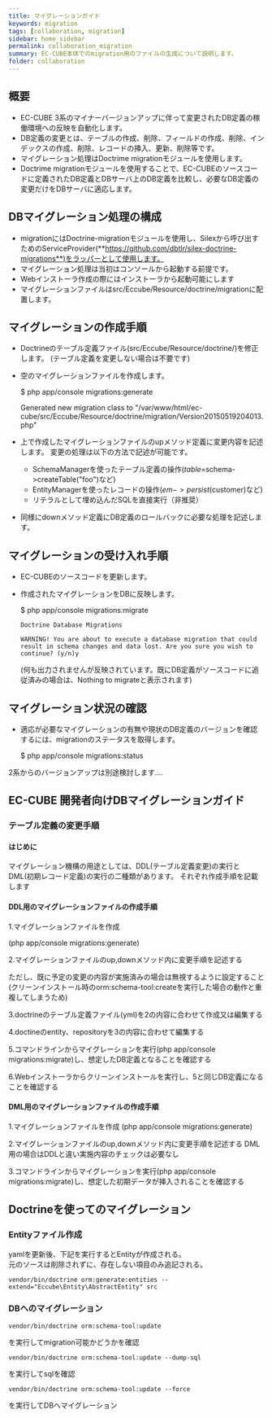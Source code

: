 ```yaml
---
title: マイグレーションガイド
keywords: migration
tags: [collaboration, migration]
sidebar: home_sidebar
permalink: collaboration_migration
summary: EC-CUBE本体でのmigration用のファイルの生成について説明します。
folder: collaboration
---
```


## 概要

 - EC-CUBE 3系のマイナーバージョンアップに伴って変更されたDB定義の稼働環境への反映を自動化します。
 - DB定義の変更とは、テーブルの作成、削除、フィールドの作成、削除、インデックスの作成、削除、レコードの挿入、更新、削除等です。
 - マイグレーション処理はDoctrime migrationモジュールを使用します。
 - Doctrime migrationモジュールを使用することで、EC-CUBEのソースコードに定義されたDB定義とDBサーバ上のDB定義を比較し、必要なDB定義の変更だけをDBサーバに適応します。

## DBマイグレーション処理の構成

 - migrationにはDoctrine-migrationモジュールを使用し、Silexから呼び出すためのServiceProvider(**https://github.com/dbtlr/silex-doctrine-migrations**)をラッパーとして使用します。
 - マイグレーション処理は当初はコンソールから起動する前提です。
 - Webインストーラ作成の際にはインストーラから起動可能にします
 - マイグレーションファイルはsrc/Eccube/Resource/doctrine/migrationに配置します。

## マイグレーションの作成手順

 - Doctrineのテーブル定義ファイル(src/Eccube/Resource/doctrine/)を修正します。
(テーブル定義を変更しない場合は不要です)

 - 空のマイグレーションファイルを作成します。

   $ php app/console migrations:generate

    Generated new migration class to "/var/www/html/ec-cube/src/Eccube/Resource/doctrine/migration/Version20150519204013.php"

 - 上で作成したマイグレーションファイルのupメソッド定義に変更内容を記述します。 変更の処理は以下の方法で記述が可能です。
   - SchemaManagerを使ったテーブル定義の操作($table=$schema->createTable("foo")など)
   - EntityManagerを使ったレコードの操作($em->persist($customer)など)
   - リテラルとして埋め込んだSQLを直接実行（非推奨）
 - 同様にdownメソッド定義にDB定義のロールバックに必要な処理を記述します。

## マイグレーションの受け入れ手順

 - EC-CUBEのソースコードを更新します。
 - 作成されたマイグレーションをDBに反映します。

   $ php app/console migrations:migrate

       Doctrine Database Migrations

       WARNING! You are about to execute a database migration that could result in schema changes and data lost. Are you sure you wish to continue? (y/n)y

   (何も出力されませんが反映されています。既にDB定義がソースコードに追従済みの場合は、Nothing to migrateと表示されます)

## マイグレーション状況の確認

 - 適応が必要なマイグレーションの有無や現状のDB定義のバージョンを確認するには、migrationのステータスを取得します。

   $ php app/console migrations:status

2系からのバージョンアップは別途検討します....

## EC-CUBE 開発者向けDBマイグレーションガイド

### テーブル定義の変更手順

#### はじめに
マイグレーション機構の用途としては、DDL(テーブル定義変更)の実行とDML(初期レコード定義)の実行の二種類があります。
それぞれ作成手順を記載します

#### DDL用のマイグレーションファイルの作成手順

1.マイグレーションファイルを作成

  (php app/console migrations:generate)

2.マイグレーションファイルのup,downメソッド内に変更手順を記述する

  ただし、既に予定の変更の内容が実施済みの場合は無視するように設定すること
  (クリーンインストール時のorm:schema-tool:createを実行した場合の動作と重複してしまうため)

<script src="http://gist-it.appspot.com/https://github.com/EC-CUBE/doc4.ec-cube.net/blob/master/Source/migration/DDLMigration.php"></script>

3.doctrineのテーブル定義ファイル(yml)を2の内容に合わせて作成又は編集する

4.doctineのentity、repositoryを3の内容に合わせて編集する

5.コマンドラインからマイグレーションを実行(php app/console migrations:migrate)し、想定したDB定義となることを確認する

6.Webインストーラからクリーンインストールを実行し、5と同じDB定義になることを確認する


#### DML用のマイグレーションファイルの作成手順

1.マイグレーションファイルを作成
  (php app/console migrations:generate)

2.マイグレーションファイルのup,downメソッド内に変更手順を記述する
  DML用の場合はDDLと違い実施内容のチェックは必要なし

<script src="https://github.com/EC-CUBE/doc4.ec-cube.net/blob/master/Source/migration/DMLMigration.php"></script>

3.コマンドラインからマイグレーションを実行(php app/console migrations:migrate)し、想定した初期データが挿入されることを確認する


## Doctrineを使ってのマイグレーション

### Entityファイル作成

yamlを更新後、下記を実行するとEntityが作成される。  
元のソースは削除されずに、存在しない項目のみ追記される。  

```
vendor/bin/doctrine orm:generate:entities --extend="Eccube\Entity\AbstractEntity" src
```

### DBへのマイグレーション

```
vendor/bin/doctrine orm:schema-tool:update
```

を実行してmigration可能かどうかを確認

```
vendor/bin/doctrine orm:schema-tool:update --dump-sql
```

を実行してsqlを確認

```
vendor/bin/doctrine orm:schema-tool:update --force
```

を実行してDBへマイグレーション
